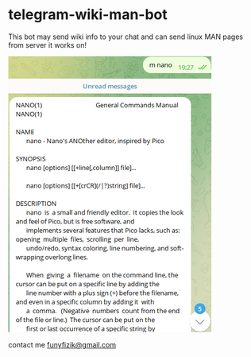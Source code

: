 # telegram-wiki-man-bot
This bot may send wiki info to your chat and can send linux MAN pages from server it works on!

![Screenshot](screenshot.png)

contact me funyfizik@gmail.com
